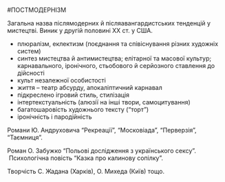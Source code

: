 #ПОСТМОДЕРНІЗМ

<p><span style="font-weight: 400;">Загальна назва післямодерних й післяавангардистських тенденцій у мистецтві. Виник у другій половині ХХ ст. у США.</span></p>
<ul>
<li style="font-weight: 400;"><span style="font-weight: 400;">плюралізм, еклектизм (поєднання та співіснування різних художніх систем)</span></li>
<li style="font-weight: 400;"><span style="font-weight: 400;">синтез мистецтва й антимистецтва; елітарної та масової культур; карнавального, іронічного, стьобового й серйозного ставлення до дійсності</span></li>
<li style="font-weight: 400;"><span style="font-weight: 400;">культ незалежної особистості</span></li>
<li style="font-weight: 400;"><span style="font-weight: 400;">життя &ndash; театр абсурду, апокаліптичний карнавал</span></li>
<li style="font-weight: 400;"><span style="font-weight: 400;">підкреслено ігровий стиль, стилізація</span></li>
<li style="font-weight: 400;"><span style="font-weight: 400;">інтертекстуальність (алюзії на інші твори, самоцитування)</span></li>
<li style="font-weight: 400;"><span style="font-weight: 400;">багатошаровість художнього тексту (&ldquo;торт&rdquo;)</span></li>
<li style="font-weight: 400;"><span style="font-weight: 400;">іронічність і пародійність</span></li>
</ul>

<p><span style="font-weight: 400;">Романи Ю. Андруховича &ldquo;Рекреації&rdquo;, &ldquo;Московіада&rdquo;, &ldquo;Перверзія&rdquo;, &ldquo;Таємниця&rdquo;. </span></p>
<p><span style="font-weight: 400;">Роман О.&nbsp;Забужко &ldquo;Польові дослідження з українського сексу&rdquo;. &nbsp;Психологічна повість &ldquo;Казка про калинову сопілку&rdquo;.</span></p>
<p><span style="font-weight: 400;">Творчість С. Жадана (Харків), О. Михеда (Київ) тощо.</span></p>


